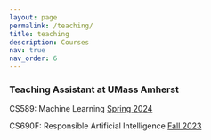 ```yaml
---
layout: page
permalink: /teaching/
title: teaching
description: Courses
nav: true
nav_order: 6
---
```


### Teaching Assistant at UMass Amherst

CS589: Machine Learning [Spring 2024](https://people.cs.umass.edu/~bsilva/courses/CMPSCI_589/Spring2024/)

CS690F: Responsible Artificial Intelligence [Fall 2023](https://przemyslslaw.github.io/teaching/2023-fall_ResponsibleAI)